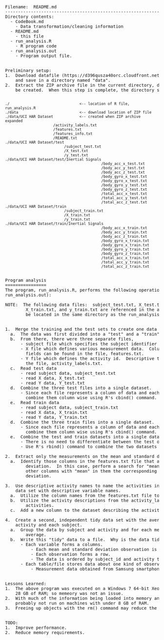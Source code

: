 <pre>
Filename:  README.md
----------------------------------------------------------------------------------------------------
Directory contents:
  - CodeBook.md
    - Data transformation/cleaning information
  - README.md
    - this file
  - run_analysis.R
    - R program code
  - run_analysis.out
    - Program output file.


Preliminary setup:
1.  Download datafile (https://d396qusza40orc.cloudfront.net/getdata%2Fprojectfiles%2FUCI%20HAR%20Dataset.zip)
    and save in a directory named "data".
2.  Extract the ZIP archive file in the current directory, data.  A directory, UCI HAR Dataset, will
    be created.  When this step is complete, the directory structure will be as follows:

</pre>
	
	./                                <-- location of R file, run_analysis.R
	./data                            <-- download location of ZIP file
	./data/UCI HAR Dataset            <-- created when ZIP archive expanded
	                      /activity_labels.txt
						  /features.txt
						  /features_info.txt
						  /README.txt
	./data/UCI HAR Dataset/test
	                           /subject_test.txt
							   /X_test.txt
							   /y_test.txt
	./data/UCI HAR Dataset/test/Inertial Signals
												/body_acc_x_test.txt
												/body_acc_y_test.txt
												/body_acc_z_test.txt
												/body_gyro_x_test.txt
												/body_gyro_x_test.txt
												/body_gyro_y_test.txt
												/body_gyro_z_test.txt
												/total_acc_x_test.txt
												/total_acc_y_test.txt
												/total_acc_z_test.txt
	./data/UCI HAR Dataset/train
	                           /subject_train.txt
							   /X_train.txt
							   /y_train.txt
	./data/UCI HAR Dataset/train/Inertial Signals
												/body_acc_x_train.txt
												/body_acc_y_train.txt
												/body_acc_z_train.txt
												/body_gyro_x_train.txt
												/body_gyro_x_train.txt
												/body_gyro_y_train.txt
												/body_gyro_z_train.txt
												/total_acc_x_train.txt
												/total_acc_y_train.txt
												/total_acc_z_train.txt

<pre>												
Program analysis
================
The program, run_analysis.R, performs the following operations (details can be found in the file,
run_analysis.out):

NOTE:  The following data files:  subject_test.txt, X_test.txt, y_test.txt, subject_train.txt,
		X_train.txt, and y_train.txt are referenced in the above program.  These files must
		be located in the same directory as the run_analysis.R file.
		
							   
1.  Merge the training and the test sets to create one data set.
  a.  The data was first divided into a "test" and a "train" dataset.
  b.  From there, there were three separate files,
	  - subject file which specifies the subject identifier
	  - X file which defines various measurement data.  Column information for each of the 561
		fields can be found in the file, features.txt.
	  - Y file which defines the activity id.  Descriptive text for each id can be found in
		the file, activity_labels.txt.
  c.  Read test data
	  - read subject data, subject_test.txt
	  - read X data, X_test.txt
	  - read Y data, Y_test.txt
  d.  Combine the three test files into a single dataset.
      - Since each file represents a column of data and each dataset has the same number of rows, 
	    combine them column wise using R's cbind() command.
  e.  Read train data
	  - read subject data, subject_train.txt
	  - read X data, X_train.txt
	  - read Y data, Y_train.txt
  d.  Combine the three train files into a single dataset.
      - Since each file represents a column of data and each dataset has the same number of rows, 
	    combine them column wise using R's cbind() command.
  e.  Combine the test and train datasets into a single dataset.
      - There is no need to differentiate between the test or train measurements.
	  - Use R's rbind() command to combine the two datasets into one large dataset.
	
2.  Extract only the measurements on the mean and standard deviation for each measurement. 
  a.  Identify those columns in the features.txt file that are related to mean and standard
		deviation.  In this case, perform a search for "mean()" and "std()".  Although there are 
		other columns with "mean" in them the corresponding measurement may not have a standard
		deviation.

3.  Use descriptive activity names to name the activities in the data set.  Appropriately label the 
    data set with descriptive variable names. 
  a.  Utilize the column names from the features.txt file to label the measurement data.
  b.  Utilize the activity descriptions from the activity_labels.txt file to identify the 
	    activities.
  c.  Add a new column to the dataset describing the activity.	
	
4.  Create a second, independent tidy data set with the average of each variable for each 
    activity and each subject. 
  a.  Group the data by subject and activity and for each measurement data point, calculate the
	    average.
  b.  Write this "tidy" data to a file.  Why is the data tidy?
	  - Each variable forms a columns.
		  - Each mean and standard deviation observation is in its own column.
		  - Each observation forms a row.
		  - The data is ordered by subject_id and activity type.
	  - Each table/file stores data about one kind of observation.
		  - Measurement data obtained from Samsung smartphone. 

		  
Lessons Learned:
1.  The above program was executed on a Windows 7 64-bit Xeon 3.30 GHz machine with
    28 GB of RAM; so memeory was not an issue.
2.  With much of the information being loaded into memory and not removed, this program will
    probably not run on machines with under 8 GB of RAM.
3.  Freeing up objects with the rm() command may reduce the memory requirements.


TODO:
1.  Improve performance.
2.  Reduce memory requirements.

</pre>
